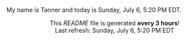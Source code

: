 My name is Tanner and today is Sunday, July 6, 5:20 PM EDT.

<p align="center">This <i>README</i> file is generated <b>every 3 hours</b>!</br>Last refresh: Sunday, July 6, 5:20 PM EDT<br /></p>
